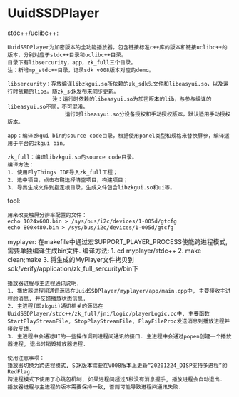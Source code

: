 # UuidSSDPlayer

stdc++/uclibc++:

    UuidSSDPlayer为加密版本的全功能播放器，包含链接标准c++库的版本和链接uclibc++的版本，分别对应于stdc++目录和uclibc++目录。
    目录下有libsercurity，app，zk_full三个目录。
    注：新增mp_stdc++目录，记录sdk v008版本对应的demo。

    libsercurity：存放编译libzkgui.so所依赖的zk_sdk头文件和libeasyui.so，以及运行时依赖的libs。随zk_sdk发布来同步更新。
                  注：运行时依赖的libeasyui.so为加密版本的lib，与参与编译的libeasyui.so不同，不可混淆。
                      运行时libeasyui.so分设备授权和手动授权版本，默认适用手动授权版本。

    app：编译zkgui bin的source code目录，根据使用panel类型和规格来替换屏参，编译适用于平台的zkgui bin。

    zk_full：编译libzkgui.so的source code目录。
	编译方法：
	1. 使用FlyThings IDE导入zk_full工程；
	2. 选中项目，点击右键选择清空项目，构建项目；
	3. 导出生成文件到指定根目录，生成文件包含libzkgui.so和ui等。

tool:

	用来改变触屏分辨率配置的文件：
	echo 1024x600.bin > /sys/bus/i2c/devices/1-005d/gtcfg
	echo 800x480.bin > /sys/bus/i2c/devices/1-005d/gtcfg

myplayer:
    在makefile中通过宏SUPPORT_PLAYER_PROCESS使能跨进程模式, 需要单独编译生成bin文件.
    编译方法:
    1. cd myplayer/stdc++
    2. make clean;make
    3. 将生成的MyPlayer文件拷贝到sdk/verify/application/zk_full_sercurity/bin下

    播放器进程与主进程通讯说明.
    1. 播放器进程间通讯源码在UuidSSDPlayer/myplayer/app/main.cpp中, 主要接收主进程的消息, 并反馈播放状态信息.
    2. 主进程(即zkgui)通讯相关的源码在UuidSSDPlayer/stdc++/zk_full/jni/logic/playerLogic.cc中, 主要函数StartPlayStreamFile, StopPlayStreamFile, PlayFileProc发送消息到播放进程并接收反馈.
    3. 主进程中会通过UI的一些操作调到进程间通讯的接口. 主进程中会通过popen创建一个播放器进程, 退出时销毁播放器进程.

    使用注意事项：
    播放器切换为跨进程模式, SDK版本需要在V008版本上更新“20201224_DISP支持多进程”的RedFlag.
    跨进程模式下使用了心跳包机制, 如果进程间超过5秒没有消息握手, 播放进程会自动退出.
    播放器进程与主进程的版本需要保持一致, 否则可能导致进程间通讯失败.